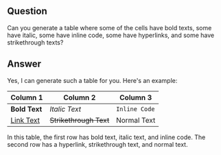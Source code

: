 ## Question

Can you generate a table where some of the cells have bold texts, some have italic, some have inline code, some have hyperlinks, and some have strikethrough texts?

## Answer

Yes, I can generate such a table for you. Here's an example:

| Column 1 | Column 2 | Column 3 |
| --- | --- | --- |
| **Bold Text** | _Italic Text_ | `Inline Code` |
| [Link Text](https://example.com) | ~~Strikethrough Text~~ | Normal Text |

In this table, the first row has bold text, italic text, and inline code. The second row has a hyperlink, strikethrough text, and normal text.
